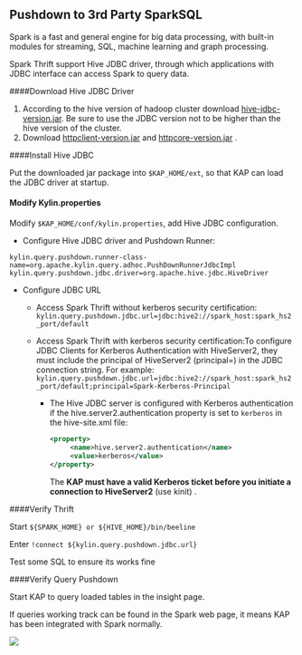 ## Pushdown to 3rd Party SparkSQL

Spark is a fast and general engine for big data processing, with built-in modules for streaming, SQL, machine learning and graph processing.

Spark Thrift support Hive JDBC driver, through which applications with JDBC interface can access Spark to query data.

####Download Hive JDBC Driver

1. According to the hive version of hadoop cluster download [hive-jdbc-version.jar](hive-jdbc.jarhttps://mvnrepository.com/artifact/org.apache.hive/hive-jdbc). Be sure to use the JDBC version not to be higher than the hive version of the cluster.
2. Download [httpclient-version.jar](https://mvnrepository.com/artifact/org.apache.httpcomponents/httpclient) and [httpcore-version.jar](https://mvnrepository.com/artifact/org.apache.httpcomponents/httpcore) .

####Install Hive JDBC

Put the downloaded jar package into `$KAP_HOME/ext`, so that KAP can load the JDBC driver at startup.

#### Modify Kylin.properties

Modify `$KAP_HOME/conf/kylin.properties`, add Hive JDBC configuration.

- Configure Hive JDBC driver and Pushdown Runner:


``kylin.query.pushdown.runner-class-name=org.apache.kylin.query.adhoc.PushDownRunnerJdbcImpl``
``kylin.query.pushdown.jdbc.driver=org.apache.hive.jdbc.HiveDriver``

- Configure JDBC URL

  - Access Spark Thrift without kerberos security certification: ``kylin.query.pushdown.jdbc.url=jdbc:hive2://spark_host:spark_hs2_port/default``

  - Access Spark Thrift with kerberos security certification:To configure JDBC Clients for Kerberos Authentication with HiveServer2, they must include the principal of HiveServer2 (principal=<HiveServer2-Kerberos-Principal>) in the JDBC connection string. For example: ``kylin.query.pushdown.jdbc.url=jdbc:hive2://spark_host:spark_hs2_port/default;principal=Spark-Kerberos-Principal``

    - The Hive JDBC server is configured with Kerberos authentication if the hive.server2.authentication property is set to `kerberos` in the hive-site.xml file:

      ```xml
      <property>
           <name>hive.server2.authentication</name>
           <value>kerberos</value>
      </property>
      ```

      The **KAP must have a valid Kerberos ticket before you initiate a connection to HiveServer2** (use kinit) .

####Verify Thrift

Start ``${SPARK_HOME} or ${HIVE_HOME}/bin/beeline``

Enter ``!connect ${kylin.query.pushdown.jdbc.url}``

Test some SQL to ensure its works fine

####Verify Query Pushdown

Start KAP to query loaded tables in the insight page.

If queries working track can be found in the Spark web page, it means KAP has been integrated with Spark normally.

![](images/query_pushdown_spark.png)



